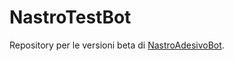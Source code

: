 # NastroTestBot
Repository per le versioni beta di [NastroAdesivoBot](https://github.com/LeddaZ/NastroAdesivoBot).

